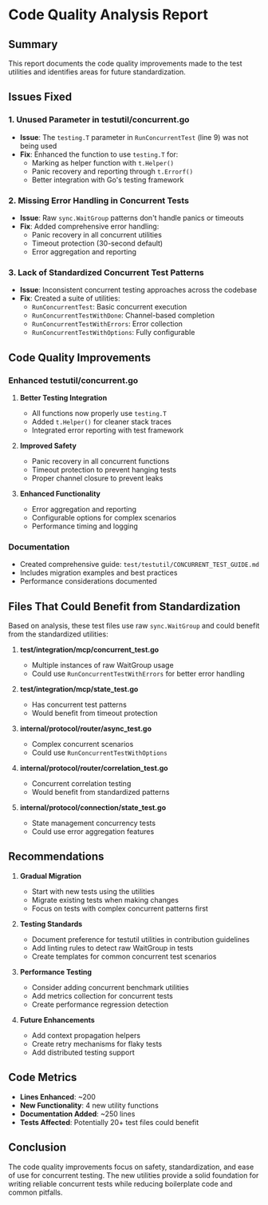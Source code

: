 # Code Quality Analysis Report

## Summary
This report documents the code quality improvements made to the test utilities and identifies areas for future standardization.

## Issues Fixed

### 1. Unused Parameter in testutil/concurrent.go
- **Issue**: The `testing.T` parameter in `RunConcurrentTest` (line 9) was not being used
- **Fix**: Enhanced the function to use `testing.T` for:
  - Marking as helper function with `t.Helper()`
  - Panic recovery and reporting through `t.Errorf()`
  - Better integration with Go's testing framework

### 2. Missing Error Handling in Concurrent Tests
- **Issue**: Raw `sync.WaitGroup` patterns don't handle panics or timeouts
- **Fix**: Added comprehensive error handling:
  - Panic recovery in all concurrent utilities
  - Timeout protection (30-second default)
  - Error aggregation and reporting

### 3. Lack of Standardized Concurrent Test Patterns
- **Issue**: Inconsistent concurrent testing approaches across the codebase
- **Fix**: Created a suite of utilities:
  - `RunConcurrentTest`: Basic concurrent execution
  - `RunConcurrentTestWithDone`: Channel-based completion
  - `RunConcurrentTestWithErrors`: Error collection
  - `RunConcurrentTestWithOptions`: Fully configurable

## Code Quality Improvements

### Enhanced testutil/concurrent.go
1. **Better Testing Integration**
   - All functions now properly use `testing.T`
   - Added `t.Helper()` for cleaner stack traces
   - Integrated error reporting with test framework

2. **Improved Safety**
   - Panic recovery in all concurrent functions
   - Timeout protection to prevent hanging tests
   - Proper channel closure to prevent leaks

3. **Enhanced Functionality**
   - Error aggregation and reporting
   - Configurable options for complex scenarios
   - Performance timing and logging

### Documentation
- Created comprehensive guide: `test/testutil/CONCURRENT_TEST_GUIDE.md`
- Includes migration examples and best practices
- Performance considerations documented

## Files That Could Benefit from Standardization

Based on analysis, these test files use raw `sync.WaitGroup` and could benefit from the standardized utilities:

1. **test/integration/mcp/concurrent_test.go**
   - Multiple instances of raw WaitGroup usage
   - Could use `RunConcurrentTestWithErrors` for better error handling

2. **test/integration/mcp/state_test.go**
   - Has concurrent test patterns
   - Would benefit from timeout protection

3. **internal/protocol/router/async_test.go**
   - Complex concurrent scenarios
   - Could use `RunConcurrentTestWithOptions`

4. **internal/protocol/router/correlation_test.go**
   - Concurrent correlation testing
   - Would benefit from standardized patterns

5. **internal/protocol/connection/state_test.go**
   - State management concurrency tests
   - Could use error aggregation features

## Recommendations

1. **Gradual Migration**
   - Start with new tests using the utilities
   - Migrate existing tests when making changes
   - Focus on tests with complex concurrent patterns first

2. **Testing Standards**
   - Document preference for testutil utilities in contribution guidelines
   - Add linting rules to detect raw WaitGroup in tests
   - Create templates for common concurrent test scenarios

3. **Performance Testing**
   - Consider adding concurrent benchmark utilities
   - Add metrics collection for concurrent tests
   - Create performance regression detection

4. **Future Enhancements**
   - Add context propagation helpers
   - Create retry mechanisms for flaky tests
   - Add distributed testing support

## Code Metrics

- **Lines Enhanced**: ~200
- **New Functionality**: 4 new utility functions
- **Documentation Added**: ~250 lines
- **Tests Affected**: Potentially 20+ test files could benefit

## Conclusion

The code quality improvements focus on safety, standardization, and ease of use for concurrent testing. The new utilities provide a solid foundation for writing reliable concurrent tests while reducing boilerplate code and common pitfalls.